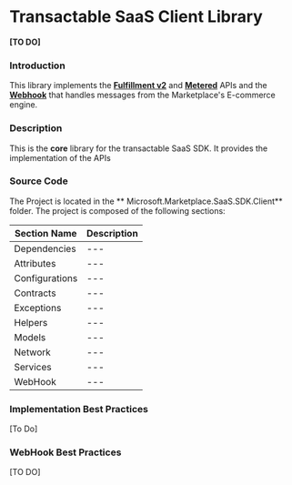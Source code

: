 # Transactable SaaS Client Library 

**[TO DO]**

### Introduction

This library implements the **[Fulfillment v2](https://docs.microsoft.com/en-us/azure/marketplace/partner-center-portal/pc-saas-fulfillment-api-v2)** and **[Metered](https://docs.microsoft.com/en-us/azure/marketplace/partner-center-portal/marketplace-metering-service-apis)** APIs and the **[Webhook](https://docs.microsoft.com/en-us/azure/marketplace/partner-center-portal/pc-saas-fulfillment-api-v2#implementing-a-webhook-on-the-saas-service)** that handles messages from the Marketplace's E-commerce engine.

### Description

This is the **core** library for the transactable SaaS SDK. It provides the implementation of the APIs

### Source Code

The Project is located in the ** Microsoft.Marketplace.SaaS.SDK.Client** folder. The project is composed of the following sections: 

| Section Name | Description |
| --- | --- |  
| Dependencies | --- |
| Attributes | --- | 
| Configurations | --- |
| Contracts | --- | 
| Exceptions | --- | 
| Helpers | --- | 
| Models | --- |
| Network | --- | 
| Services | --- |
| WebHook | --- |


### Implementation Best Practices

[To Do]

### WebHook Best Practices

[TO DO]